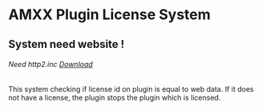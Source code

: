 # AMXX Plugin License System
## System need website !
###### Need http2.inc [Download](https://forums.alliedmods.net/showthread.php?t=223898)
This system checking if license id on plugin is equal to web data.
If it does not have a license, the plugin stops the plugin which is licensed.


